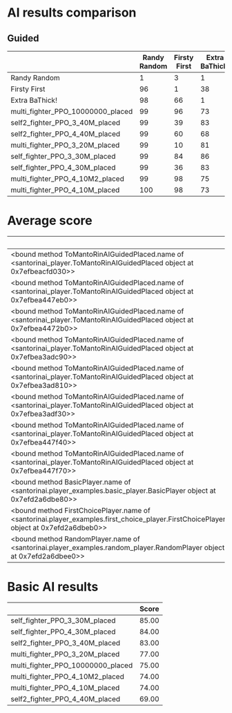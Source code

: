 # AI results comparison

## Guided

| | Randy Random | Firsty First | Extra BaThick! | multi_fighter_PPO_10000000_placed | self2_fighter_PPO_3_40M_placed | self2_fighter_PPO_4_40M_placed | multi_fighter_PPO_3_20M_placed | self_fighter_PPO_3_30M_placed | self_fighter_PPO_4_30M_placed | multi_fighter_PPO_4_10M2_placed | multi_fighter_PPO_4_10M_placed |
| --- | --- | --- | --- | --- | --- | --- | --- | --- | --- | --- | --- |
| Randy Random | 1 | 3 | 1 | 0 | 0 | 1 | 0 | 0 | 0 | 0 | 0 |
| Firsty First | 96 | 1 | 38 | 0 | 3 | 0 | 1 | 0 | 0 | 0 | 0 |
| Extra BaThick! | 98 | 66 | 1 | 24 | 18 | 35 | 21 | 17 | 19 | 28 | 28 |
| multi_fighter_PPO_10000000_placed | 99 | 96 | 73 | 1 | 71 | 74 | 59 | 49 | 80 | 68 | 69 |
| self2_fighter_PPO_3_40M_placed | 99 | 39 | 83 | 46 | 1 | 72 | 82 | 65 | 34 | 44 | 43 |
| self2_fighter_PPO_4_40M_placed | 99 | 60 | 68 | 43 | 51 | 1 | 44 | 47 | 22 | 32 | 34 |
| multi_fighter_PPO_3_20M_placed | 99 | 10 | 81 | 73 | 59 | 85 | 1 | 68 | 67 | 71 | 70 |
| self_fighter_PPO_3_30M_placed | 99 | 84 | 86 | 43 | 61 | 58 | 73 | 1 | 52 | 41 | 37 |
| self_fighter_PPO_4_30M_placed | 99 | 36 | 83 | 37 | 55 | 69 | 87 | 59 | 1 | 39 | 40 |
| multi_fighter_PPO_4_10M2_placed | 99 | 98 | 75 | 66 | 43 | 68 | 49 | 52 | 59 | 1 | 58 |
| multi_fighter_PPO_4_10M_placed | 100 | 98 | 73 | 69 | 43 | 66 | 52 | 49 | 60 | 54 | 1 |


# Average score

| | Score |
| --- | --- |
| <bound method ToMantoRinAIGuidedPlaced.name of <santorinai_player.ToMantoRinAIGuidedPlaced object at 0x7efbeacfd030>> | 74.60 |
| <bound method ToMantoRinAIGuidedPlaced.name of <santorinai_player.ToMantoRinAIGuidedPlaced object at 0x7efbea447eb0>> | 66.90 |
| <bound method ToMantoRinAIGuidedPlaced.name of <santorinai_player.ToMantoRinAIGuidedPlaced object at 0x7efbea4472b0>> | 64.80 |
| <bound method ToMantoRinAIGuidedPlaced.name of <santorinai_player.ToMantoRinAIGuidedPlaced object at 0x7efbea3adc90>> | 63.50 |
| <bound method ToMantoRinAIGuidedPlaced.name of <santorinai_player.ToMantoRinAIGuidedPlaced object at 0x7efbea3ad810>> | 62.10 |
| <bound method ToMantoRinAIGuidedPlaced.name of <santorinai_player.ToMantoRinAIGuidedPlaced object at 0x7efbea3adf30>> | 60.50 |
| <bound method ToMantoRinAIGuidedPlaced.name of <santorinai_player.ToMantoRinAIGuidedPlaced object at 0x7efbea447f40>> | 58.40 |
| <bound method ToMantoRinAIGuidedPlaced.name of <santorinai_player.ToMantoRinAIGuidedPlaced object at 0x7efbea447f70>> | 49.70 |
| <bound method BasicPlayer.name of <santorinai.player_examples.basic_player.BasicPlayer object at 0x7efd2a6dbe80>> | 35.10 |
| <bound method FirstChoicePlayer.name of <santorinai.player_examples.first_choice_player.FirstChoicePlayer object at 0x7efd2a6dbeb0>> | 13.90 |
| <bound method RandomPlayer.name of <santorinai.player_examples.random_player.RandomPlayer object at 0x7efd2a6dbee0>> | 0.50 |


# Basic AI results

| | Score |
| --- | --- |
| self_fighter_PPO_3_30M_placed | 85.00 |
| self_fighter_PPO_4_30M_placed | 84.00 |
| self2_fighter_PPO_3_40M_placed | 83.00 |
| multi_fighter_PPO_3_20M_placed | 77.00 |
| multi_fighter_PPO_10000000_placed | 75.00 |
| multi_fighter_PPO_4_10M2_placed | 74.00 |
| multi_fighter_PPO_4_10M_placed | 74.00 |
| self2_fighter_PPO_4_40M_placed | 69.00 |
